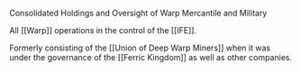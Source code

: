 Consolidated Holdings and Oversight of Warp Mercantile and Military

All [[Warp]] operations in the control of the [[IFE]].

Formerly consisting of the [[Union of Deep Warp Miners]] when it was under the governance of the [[Ferric Kingdom]] as well as other companies.


